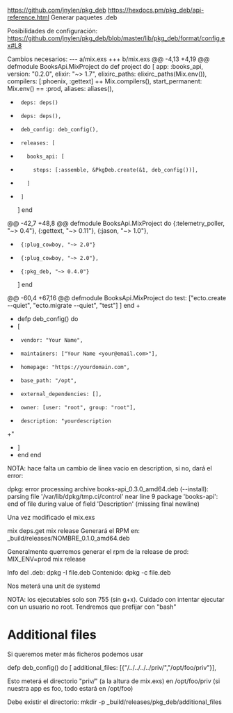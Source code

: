 https://github.com/jnylen/pkg_deb
https://hexdocs.pm/pkg_deb/api-reference.html
Generar paquetes .deb

Posibilidades de configuración: https://github.com/jnylen/pkg_deb/blob/master/lib/pkg_deb/format/config.ex#L8


Cambios necesarios:
--- a/mix.exs
+++ b/mix.exs
@@ -4,13 +4,19 @@ defmodule BooksApi.MixProject do
   def project do
     [
       app: :books_api,
       version: "0.2.0",
       elixir: "~> 1.7",
       elixirc_paths: elixirc_paths(Mix.env()),
       compilers: [:phoenix, :gettext] ++ Mix.compilers(),
       start_permanent: Mix.env() == :prod,
       aliases: aliases(),
-      deps: deps()
+      deps: deps(),
+      deb_config: deb_config(),
+      releases: [
+        books_api: [
+          steps: [:assemble, &PkgDeb.create(&1, deb_config())],
+        ]
+      ]
     ]
   end

@@ -42,7 +48,8 @@ defmodule BooksApi.MixProject do
       {:telemetry_poller, "~> 0.4"},
       {:gettext, "~> 0.11"},
       {:jason, "~> 1.0"},
-      {:plug_cowboy, "~> 2.0"}
+      {:plug_cowboy, "~> 2.0"},
+      {:pkg_deb, "~> 0.4.0"}
     ]
   end

@@ -60,4 +67,16 @@ defmodule BooksApi.MixProject do
       test: ["ecto.create --quiet", "ecto.migrate --quiet", "test"]
     ]
   end
+
+  defp deb_config() do
+    [
+      vendor: "Your Name",
+      maintainers: ["Your Name <your@email.com>"],
+      homepage: "https://yourdomain.com",
+      base_path: "/opt",
+      external_dependencies: [],
+      owner: [user: "root", group: "root"],
+      description: "yourdescription
+"
+    ]
+  end
 end


NOTA: hace falta un cambio de línea vacio en description, si no, dará el error:

dpkg: error processing archive books-api_0.3.0_amd64.deb (--install):
parsing file '/var/lib/dpkg/tmp.ci/control' near line 9 package 'books-api':
end of file during value of field 'Description' (missing final newline)


Una vez modificado el mix.exs

mix deps.get
mix release
Generará el RPM en: _build/releases/NOMBRE_0.1.0_amd64.deb

Generalmente querremos generar el rpm de la release de prod:
MIX_ENV=prod mix release

Info del .deb:
dpkg -I file.deb
Contenido:
dpkg -c file.deb

Nos meterá una unit de systemd

NOTA: los ejecutables solo son 755 (sin g+x).
Cuidado con intentar ejecutar con un usuario no root.
Tendremos que prefijar con "bash"


# Additional files
Si queremos meter más ficheros podemos usar

  defp deb_config() do
    [
      additional_files: [{"/../../../../priv/","/opt/foo/priv"}],

Esto meterá el directorio "priv/" (a la altura de mix.exs) en /opt/foo/priv (si nuestra app es foo, todo estará en /opt/foo)

Debe existir el directorio: 
mkdir -p _build/releases/pkg_deb/additional_files

